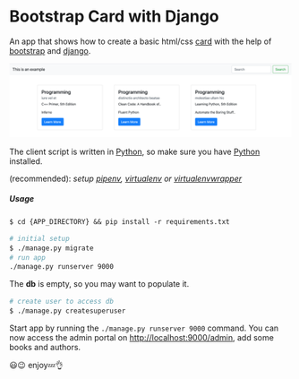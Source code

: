 # Bootstrap Card with Django

An app that shows how to create a basic html/css [card](https://materializecss.com/cards.html) with the help of [bootstrap](https://getbootstrap.com/docs/4.0/components/card/) and [django](https://www.djangoproject.com/).

![Card Example - Home Page](img/how_it_looks.png)

The client script is written in [Python](https://www.python.org/), 
so make sure you have [Python](https://www.python.org/) installed.

(recommended): *setup [pipenv](https://pipenv.readthedocs.io/en/latest/), [virtualenv](https://virtualenv.pypa.io/en/latest/) or [virtualenvwrapper](https://virtualenvwrapper.readthedocs.io/en/latest/)*

##### Usage

```console
$ cd {APP_DIRECTORY} && pip install -r requirements.txt
```

```bash
# initial setup
$ ./manage.py migrate
# run app
./manage.py runserver 9000
```
The **db** is empty, so you may want to populate it.

```bash
# create user to access db
$ ./manage.py createsuperuser
```

Start app by running the `./manage.py runserver 9000` command. You can now access the admin portal on [http://localhost:9000/admin](http://localhost:9000/admin), add some books and authors.

:smiley::wink: enjoy:zzz::ok_hand:
